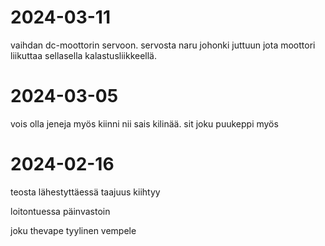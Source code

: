 # 2024-03-11

vaihdan dc-moottorin servoon. servosta naru johonki juttuun jota moottori liikuttaa sellasella kalastusliikkeellä.

# 2024-03-05

vois olla jeneja myös kiinni nii sais kilinää. sit joku puukeppi myös

# 2024-02-16

teosta lähestyttäessä taajuus kiihtyy

loitontuessa päinvastoin

joku thevape tyylinen vempele
